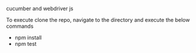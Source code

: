 cucumber and webdriver js

To execute clone the repo, navigate to the directory and execute the below commands

* npm install
* npm test
